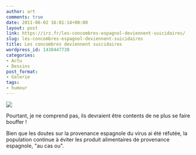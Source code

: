```yaml
---
author: art
comments: true
date: 2011-06-02 16:01:14+00:00
layout: post
link: https://irz.fr/les-concombres-espagnol-deviennent-suicidaires/
slug: les-concombres-espagnol-deviennent-suicidaires
title: Les concombres deviennent suicidaires
wordpress_id: 1438447730
categories:
- Actu
- Dessins
post_format:
- Galerie
tags:
- humour
---
```


![](https://static.irz.fr/2011/06/tomatoo.png)

Pourtant, je ne comprend pas, ils devraient être contents de ne plus se faire bouffer !

Bien que les doutes sur la provenance espagnole du virus ai été réfutée, la population continue à éviter les produit alimentaires de provenance espagnole, "au cas ou".
